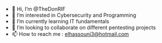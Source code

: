- 👋 Hi, I’m @TheDonRIF
- 👀 I’m interested in Cybersecurity and Programming
- 🌱 I’m currently learning IT fundamentals
- 💞️ I’m looking to collaborate on different pentesting projects
- 📫 How to reach me : elhassouni3@hotmail.com 

<!---
TheDonRIF/TheDonRIF is a ✨ special ✨ repository because its `README.md` (this file) appears on your GitHub profile.
You can click the Preview link to take a look at your changes.
--->
